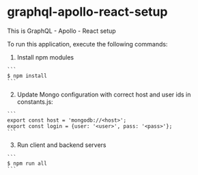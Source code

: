 # graphql-apollo-react-setup

This is GraphQL - Apollo - React setup

To run this application, execute the following commands:

  1. Install npm modules

    ```
    $ npm install
    ```

  2. Update Mongo configuration with correct host and user ids in constants.js:

    ```
    export const host = 'mongodb://<host>';
    export const login = {user: '<user>', pass: '<pass>'};
    ```

  3. Run client and backend servers

    ```
    $ npm run all
    ```
